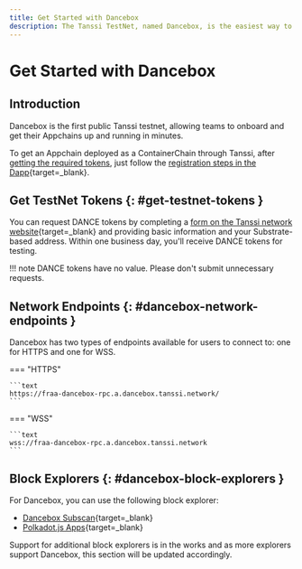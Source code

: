 ```yaml
---
title: Get Started with Dancebox
description: The Tanssi TestNet, named Dancebox, is the easiest way to get started with the Tanssi Network. Follow this tutorial to connect to the TestNet.
---
```


# Get Started with Dancebox

## Introduction

Dancebox is the first public Tanssi testnet, allowing teams to onboard and get their Appchains up and running in minutes.

To get an Appchain deployed as a ContainerChain through Tanssi, after [getting the required tokens](#get-testnet-tokens), just follow the [registration steps in the Dapp](/builders/deploy/dapp/){target=_blank}.

## Get TestNet Tokens {: #get-testnet-tokens }

You can request DANCE tokens by completing a [form on the Tanssi network website](https://www.tanssi.network/claim-dance-tokens){target=_blank} and providing basic information and your Substrate-based address. Within one business day, you'll receive DANCE tokens for testing.

!!! note
    DANCE tokens have no value. Please don't submit unnecessary requests.

## Network Endpoints {: #dancebox-network-endpoints }

Dancebox has two types of endpoints available for users to connect to: one for HTTPS and one for WSS.

=== "HTTPS"

    ```text
    https://fraa-dancebox-rpc.a.dancebox.tanssi.network/
    ```

=== "WSS"

    ```text
    wss://fraa-dancebox-rpc.a.dancebox.tanssi.network
    ```

## Block Explorers {: #dancebox-block-explorers }

For Dancebox, you can use the following block explorer:

- [Dancebox Subscan](https://dancebox.subscan.io/){target=_blank}
- [Polkadot.js Apps](https://polkadot.js.org/apps/?rpc=wss://fraa-dancebox-rpc.a.dancebox.tanssi.network#/explorer){target=_blank}

Support for additional block explorers is in the works and as more explorers support Dancebox, this section will be updated accordingly.

